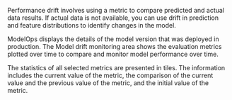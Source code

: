 Performance drift involves using a metric to compare predicted and actual data results. If actual data is not available, you can use drift in prediction and feature distributions to identify changes in the model.

ModelOps displays the details of the model version that was deployed in production. The Model drift monitoring area shows the evaluation metrics plotted over time to compare and monitor model performance over time.

The statistics of all selected metrics are presented in tiles. The information includes the current value of the metric, the comparison of the current value and the previous value of the metric, and the initial value of the metric.

